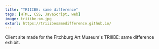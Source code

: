 ```yaml
---
title: "TRIIIBE: same difference"
tags: [HTML, CSS, JavaScript, web]
image: triiibe-sm.jpg
exturl: https://triiibesamedifference.github.io/
---
```

Client site made for the Fitchburg Art Museum's TRIIIBE: same difference exhibit.